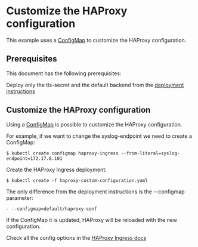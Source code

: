 # Customize the HAProxy configuration

This example uses a [ConfigMap](https://kubernetes.io/docs/user-guide/configmap/) to customize the HAProxy configuration.

## Prerequisites

This document has the following prerequisites:

Deploy only the tls-secret and the default backend from the [deployment instructions](/examples/deployment)

## Customize the HAProxy configuration

Using a [ConfigMap](https://kubernetes.io/docs/user-guide/configmap/) is possible to customize the HAProxy configuration.

For example, if we want to change the syslog-endpoint we need to create a ConfigMap:

```
$ kubectl create configmap haproxy-ingress --from-literal=syslog-endpoint=172.17.8.101
```

Create the HAProxy Ingress deployment:

```
$ kubectl create -f haproxy-custom-configuration.yaml
```

The only difference from the deployment instructions is the --configmap parameter:

```
- --configmap=default/haproxy-conf
```

If the ConfigMap it is updated, HAProxy will be reloaded with the new configuration.

Check all the config options in the [HAProxy Ingress docs](https://github.com/jcmoraisjr/haproxy-ingress#configmap)

